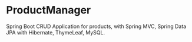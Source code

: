 # ProductManager
Spring Boot CRUD Application for products, with Spring MVC, Spring Data JPA with Hibernate, ThymeLeaf, MySQL.
